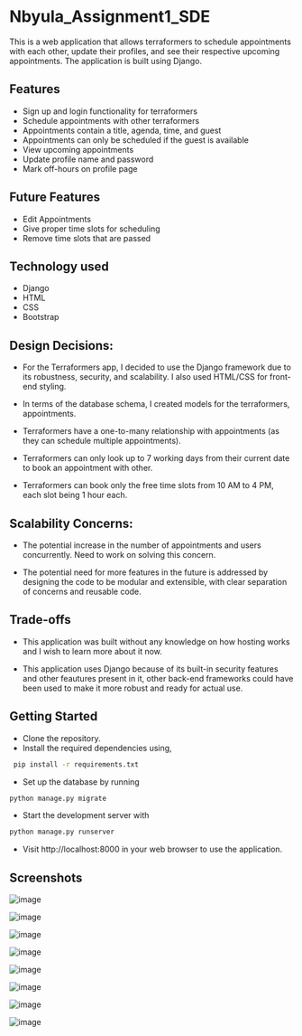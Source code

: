 
# Nbyula_Assignment1_SDE

This is a web application that allows terraformers to schedule appointments with each other, update their profiles, and see their respective upcoming appointments. The application is built using Django.

## Features

- Sign up and login functionality for terraformers
- Schedule appointments with other terraformers
- Appointments contain a title, agenda, time, and guest
- Appointments can only be scheduled if the guest is available
- View upcoming appointments
- Update profile name and password
- Mark off-hours on profile page

## Future Features 

- Edit Appointments
- Give proper time slots for scheduling
- Remove time slots that are passed

## Technology used

- Django
- HTML
- CSS
- Bootstrap

## Design Decisions:

- For the Terraformers app, I decided to use the Django framework due to its robustness, security, and scalability. I also used HTML/CSS for front-end styling.

- In terms of the database schema, I created models for the terraformers, appointments. 

- Terraformers have a one-to-many relationship with appointments (as they can schedule multiple appointments).

- Terraformers can only look up to 7 working days from their current date to book an appointment with other.

- Terraformers can book only the free time slots from 10 AM to 4 PM, each slot being 1 hour each.

## Scalability Concerns:

- The potential increase in the number of appointments and users concurrently. Need to work on solving this concern.

- The potential need for more features in the future is addressed by designing the code to be modular and extensible, with clear separation of concerns and reusable code.

## Trade-offs

- This application was built without any knowledge on how hosting works and I wish to learn more about it now.

- This application uses Django because of its built-in security features and other feautures present in it, other back-end frameworks could have been used to make it more robust and ready for actual use.

## Getting Started
- Clone the repository.
- Install the required dependencies using,
```bash
 pip install -r requirements.txt
 ```
- Set up the database by running
```bash
python manage.py migrate
```
- Start the development server with
```bash
python manage.py runserver
```
- Visit http://localhost:8000 in your web browser to use the application.

## Screenshots

![image](https://user-images.githubusercontent.com/90385192/235311932-53ce86f1-b3b2-4e9b-85a7-e18d7e0bab61.png)

![image](https://user-images.githubusercontent.com/90385192/235349746-94e3eccb-96c1-4a08-8c76-1f1da6e6bfc7.png)

![image](https://user-images.githubusercontent.com/90385192/235312033-8ccd569a-5678-409c-8e8e-e4164fec4131.png)

![image](https://user-images.githubusercontent.com/90385192/235312047-6aab3b10-6af4-465d-a878-dbb77d847365.png)

![image](https://user-images.githubusercontent.com/90385192/235349785-5880bdaf-5439-47dc-9370-0ba33983e473.png)

![image](https://user-images.githubusercontent.com/90385192/235312076-72270066-6ddd-419d-a539-8cb2ec80ae1c.png)

![image](https://user-images.githubusercontent.com/90385192/235312087-9a458ab4-4ccb-4013-aa52-03729d015e2b.png)

![image](https://user-images.githubusercontent.com/90385192/235312092-78ef04be-8bb5-4a81-88fb-1e2d16cd939b.png)


